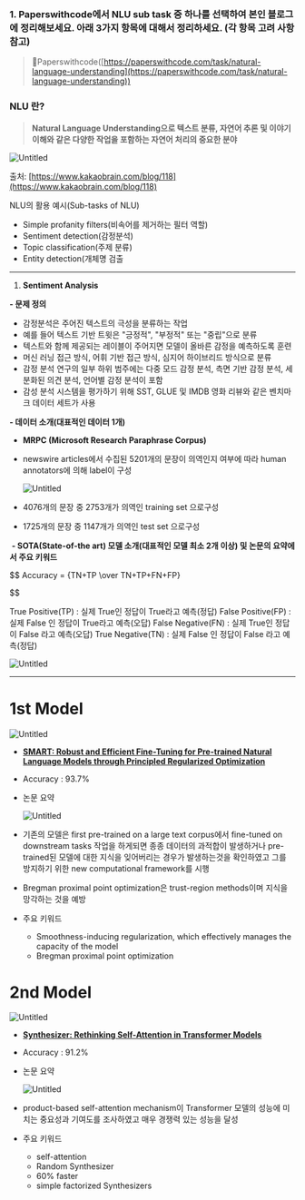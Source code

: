 ### 1. Paperswithcode에서 NLU sub task 중 하나를 선택하여 본인 블로그에 정리해보세요. 아래 3가지 항목에 대해서 정리하세요. (각 항목 고려 사항 참고)

> 🔗Paperswithcode([https://paperswithcode.com/task/natural-language-understanding](https://paperswithcode.com/task/natural-language-understanding))
> 

### NLU 란?

> ****Natural Language Understanding으로 텍스트 분류, 자연어 추론 및 이야기 이해와 같은 다양한 작업을 포함하는 자연어 처리의 중요한 분야****
> 

![Untitled](https://s3-us-west-2.amazonaws.com/secure.notion-static.com/1124610c-cef6-47f4-9215-91e5a98aa3c0/Untitled.jpeg)

출처: [https://www.kakaobrain.com/blog/118](https://www.kakaobrain.com/blog/118)

NLU의 활용 예시(Sub-tasks of NLU)

- Simple profanity filters(비속어를 제거하는 필터 역할)
- Sentiment detection(감정분석)
- Topic classification(주제 분류)
- Entity detection(개체명 검출

---

 1) ****Sentiment Analysis****

**- 문제 정의**

- 감정분석은 주어진 텍스트의 극성을 분류하는 작업
- 예를 들어 텍스트 기반 트윗은 "긍정적", "부정적" 또는 "중립"으로 분류
- 텍스트와 함께 제공되는 레이블이 주어지면 모델이 올바른 감정을 예측하도록 훈련
- 머신 러닝 접근 방식, 어휘 기반 접근 방식, 심지어 하이브리드 방식으로 분류
- 감정 분석 연구의 일부 하위 범주에는 다중 모드 감정 분석, 측면 기반 감정 분석, 세분화된 의견 분석, 언어별 감정 분석이 포함
- 감성 분석 시스템을 평가하기 위해 SST, GLUE 및 IMDB 영화 리뷰와 같은 벤치마크 데이터 세트가 사용

**- 데이터 소개(대표적인 데이터 1개)**

- ****MRPC (Microsoft Research Paraphrase Corpus)****
- newswire articles에서 수집된 5201개의 문장이 의역인지 여부에 따라 human annotators에 의해 label이 구성
    
    ![Untitled](https://s3-us-west-2.amazonaws.com/secure.notion-static.com/e5b95b71-0e36-495d-a362-343c3684cbea/Untitled.jpeg)
    
- 4076개의 문장 중 2753개가 의역인 training set 으로구성
- 1725개의 문장 중 1147개가 의역인 test set 으로구성

 **- SOTA(State-of-the art) 모델 소개(대표적인 모델 최소 2개 이상) 및 
   논문의 요약에서 주요 키워드**

$$
Accuracy = {TN+TP \over TN+TP+FN+FP}

$$

True Positive(TP) : 실제 True인 정답이 True라고 예측(정답)
False Positive(FP) : 실제 False 인 정답이 True라고 예측(오답)
False Negative(FN) : 실제 True인 정답이 False 라고 예측(오답)
True Negative(TN) : 실제 False 인 정답이 False 라고 예측(정답)

![Untitled](https://s3-us-west-2.amazonaws.com/secure.notion-static.com/3a432dee-d27c-4b03-866d-ad14284c74dd/Untitled.png)

---

# 1st Model

![Untitled](https://s3-us-west-2.amazonaws.com/secure.notion-static.com/7b795df1-a42b-4ad9-b1fa-0421457a2901/Untitled.png)

- ****[SMART: Robust and Efficient Fine-Tuning for Pre-trained Natural Language Models through Principled Regularized Optimization](https://paperswithcode.com/paper/smart-robust-and-efficient-fine-tuning-for)****
- Accuracy : 93.7%
- 논문 요약
    
    ![Untitled](https://s3-us-west-2.amazonaws.com/secure.notion-static.com/49e4907f-2274-45c8-ae4d-d3cdf619c849/Untitled.png)
    
- 기존의 모델은 first pre-trained on a large text corpus에서 fine-tuned on downstream tasks 작업을 하게되면 종종 데이터의 과적합이 발생하거나 pre-trained된 모델에 대한 지식을 잊어버리는 경우가 발생하는것을 확인하였고 그를 방지하기 위한 new computational framework를 시행
- Bregman proximal point optimization은 trust-region methods이며 지식을 망각하는 것을 예방
- 주요 키워드
    - Smoothness-inducing regularization, which effectively manages the capacity of the model
    - Bregman proximal point optimization

# 2nd Model

![Untitled](https://s3-us-west-2.amazonaws.com/secure.notion-static.com/36ca4aa0-a570-4e31-9cf1-cf732874afd1/Untitled.png)

- ****[Synthesizer: Rethinking Self-Attention in Transformer Models](https://paperswithcode.com/paper/synthesizer-rethinking-self-attention-in)****
- Accuracy : 91.2%
- 논문 요약
    
    ![Untitled](https://s3-us-west-2.amazonaws.com/secure.notion-static.com/8cddedaa-cb27-42cd-9161-4db81a3ab80e/Untitled.png)
    
- product-based self-attention mechanism이 Transformer 모델의 성능에 미치는 중요성과 기여도를 조사하였고 매우 경쟁력 있는 성능을 달성
- 주요 키워드
    - self-attention
    - Random Synthesizer
    - 60% faster
    - simple factorized Synthesizers

